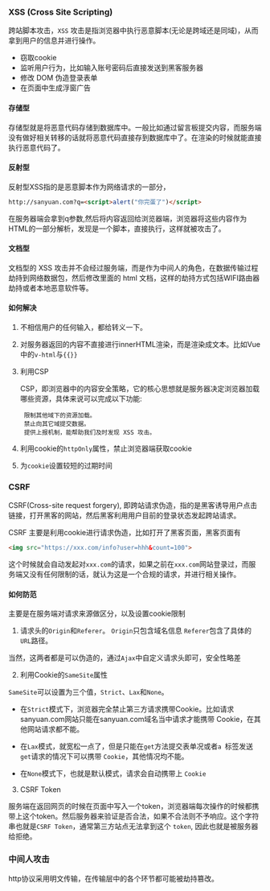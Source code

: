 ### XSS (Cross Site Scripting)

跨站脚本攻击，`XSS` 攻击是指浏览器中执行恶意脚本(无论是跨域还是同域)，从而拿到用户的信息并进行操作。

- 窃取cookie
- 监听用户行为，比如输入账号密码后直接发送到黑客服务器
- 修改 DOM 伪造登录表单
- 在页面中生成浮窗广告

#### 存储型

存储型就是将恶意代码存储到数据库中。一般比如通过留言板提交内容，而服务端没有做好相关转移的话就将恶意代码直接存到数据库中了。在渲染的时候就能直接执行恶意代码了。

#### 反射型

反射型XSS指的是恶意脚本作为网络请求的一部分，

```html
http://sanyuan.com?q=<script>alert("你完蛋了")</script>
```

在服务器端会拿到q参数,然后将内容返回给浏览器端，浏览器将这些内容作为HTML的一部分解析，发现是一个脚本，直接执行，这样就被攻击了。

#### 文档型

文档型的 XSS 攻击并不会经过服务端，而是作为中间人的角色，在数据传输过程劫持到网络数据包，然后修改里面的 html 文档，这样的劫持方式包括WIFI路由器劫持或者本地恶意软件等。

#### 如何解决

1. 不相信用户的任何输入，都给转义一下。
2. 对服务器返回的内容不直接进行innerHTML渲染，而是渲染成文本。比如Vue中的`v-html`与`{{}}`
3. 利用CSP

    CSP，即浏览器中的内容安全策略，它的核心思想就是服务器决定浏览器加载哪些资源，具体来说可以完成以下功能:

        限制其他域下的资源加载。
        禁止向其它域提交数据。
        提供上报机制，能帮助我们及时发现 XSS 攻击。

4. 利用cookie的`httpOnly`属性，禁止浏览器端获取cookie

5. 为`cookie`设置较短的过期时间

### CSRF

CSRF(Cross-site request forgery), 即跨站请求伪造，指的是黑客诱导用户点击链接，打开黑客的网站，然后黑客利用用户目前的登录状态发起跨站请求。

CSRF 主要是利用cookie进行请求伪造，比如打开了黑客页面，黑客页面有

```html
<img src="https://xxx.com/info?user=hhh&count=100">
```

这个时候就会自动发起对`xxx.com`的请求，如果之前在`xxx.com`网站登录过，而服务端又没有任何限制的话，就认为这是一个合规的请求，并进行相关操作。

#### 如何防范

主要是在服务端对请求来源做区分，以及设置cookie限制

1. 请求头的`Origin`和`Referer`。
    `Origin`只包含域名信息
    `Referer`包含了具体的` URL `路径。

当然，这两者都是可以伪造的，通过` Ajax `中自定义请求头即可，安全性略差

2. 利用Cookie的`SameSite`属性

`SameSite`可以设置为三个值，`Strict`、`Lax`和`None`。

- 在`Strict`模式下，浏览器完全禁止第三方请求携带Cookie。比如请求sanyuan.com网站只能在sanyuan.com域名当中请求才能携带 Cookie，在其他网站请求都不能。

- 在`Lax`模式，就宽松一点了，但是只能在` get `方法提交表单况或者`a `标签发送` get `请求的情况下可以携带 `Cookie`，其他情况均不能。

- 在`None`模式下，也就是默认模式，请求会自动携带上 `Cookie`

3. CSRF Token

服务端在返回网页的时候在页面中写入一个token，浏览器端每次操作的时候都携带上这个token。然后服务器来验证是否合法，如果不合法则不予响应。这个字符串也就是`CSRF Token`，通常第三方站点无法拿到这个 `token`, 因此也就是被服务器给拒绝。

### 中间人攻击

http协议采用明文传输，在传输层中的各个环节都可能被劫持篡改。


